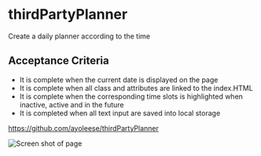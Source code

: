 # thirdPartyPlanner
 Create a daily planner according to the time 

## Acceptance Criteria
* It is complete when the current date is displayed on the page
* It is complete when all class and attributes are linked to the index.HTML
* It is complete when the corresponding time slots is highlighted when inactive, active and in the future
* It is completed when all text input are saved into local storage

https://github.com/ayoleese/thirdPartyPlanner

![Screen shot of page](<Screenshot 2023-10-26 at 11.05.13 PM.png>)
